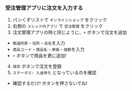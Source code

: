 ### 受注管理アプリに注文を入力する
1. パンくずリストで `オンラインショップ` をクリック
2. 右側の `スレッド内アプリ` で `受注管理` をクリック
3. 注文管理アプリの時と同じように、`+` ボタンで注文を追加
  - `都道府県`・`住所`・`氏名`を入力
  - `商品コード`・`商品名`・`単価`・`個数`を入力
  - `+` ボタンで商品を更に追加!
4. `保存` ボタンで注文を登録
5. `ステータス: 入金待ち` となっているのを確認
  - 確認するだけ! ボタンを押さないでね!
